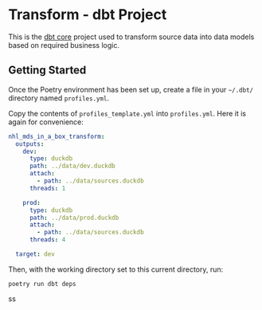 # Transform - dbt Project

This is the [dbt core](https://docs.getdbt.com/docs/introduction) project used to transform source data into data models based on required business logic.

## Getting Started

Once the Poetry environment has been set up, create a file in your `~/.dbt/` directory named `profiles.yml`.

Copy the contents of `profiles_template.yml` into `profiles.yml`. Here it is again for convenience:

```yml
nhl_mds_in_a_box_transform:
  outputs:
    dev:
      type: duckdb
      path: ../data/dev.duckdb
      attach:
        - path: ../data/sources.duckdb
      threads: 1

    prod:
      type: duckdb
      path: ../data/prod.duckdb
      attach:
        - path: ../data/sources.duckdb
      threads: 4

  target: dev
```

Then, with the working directory set to this current directory, run:

```console
poetry run dbt deps
```

ss
